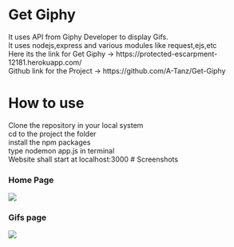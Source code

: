 <h1>Get Giphy</h1>
It uses API from Giphy Developer to display Gifs.<br>
It uses nodejs,express and various modules like request,ejs,etc
<br>
Here its the link for Get Giphy -> https://protected-escarpment-12181.herokuapp.com/
<br>
Github link for the Project -> https://github.com/A-Tanz/Get-Giphy
<h1>How to use</h1>
Clone the repository in your local system<br>
cd to the project the folder<br>
install the npm packages<br>
type nodemon app.js in terminal<br>
Website shall start at localhost:3000
# Screenshots
<h3>Home Page</h3>
<img src="https://user-images.githubusercontent.com/96045452/186987542-7af70036-1c21-4b42-84bc-c651c3fe86c8.png"/>
<h3>Gifs page</h3>
<img src="https://user-images.githubusercontent.com/96045452/186987789-53a83e13-ffa0-4d4f-901d-64c97cdb09cb.png"/>


